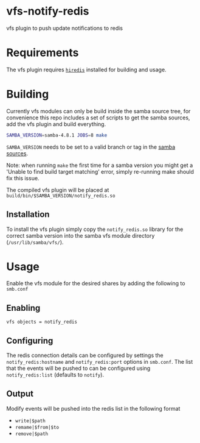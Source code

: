 # vfs-notify-redis

vfs plugin to push update notifications to redis 

# Requirements

The vfs plugin requires [`hiredis`](https://github.com/redis/hiredis) installed for building and usage.

# Building

Currently vfs modules can only be build inside the samba source tree, for convenience
this repo includes a set of scripts to get the samba sources, add the vfs plugin and build everything.

```bash
SAMBA_VERSION=samba-4.8.1 JOBS=8 make
```

`SAMBA_VERSION` needs to be set to a valid branch or tag in the [samba sources](http://github.com/samba-team/samba/).

Note: when running `make` the first time for a samba version you might get a 'Unable to find build target matching' error, simply re-running make should fix this issue.

The compiled vfs plugin will be placed at `build/bin/$SAMBA_VERSION/notify_redis.so`

## Installation

To install the vfs plugin simply copy the `notify_redis.so` library for the correct samba version into the samba vfs module directory (`/usr/lib/samba/vfs/`).

# Usage

Enable the vfs module for the desired shares by adding the following to `smb.conf`

## Enabling

```
vfs objects = notify_redis
```

## Configuring

The redis connection details can be configured by settings the `notify_redis:hostname` and `notify_redis:port` options in `smb.conf`.
The list that the events will be pushed to can be configured using `notify_redis:list` (defaults to `notify`).

## Output

Modify events will be pushed into the redis list in the following format

- `write|$path`
- `remame|$from|$to`
- `remove|$path`